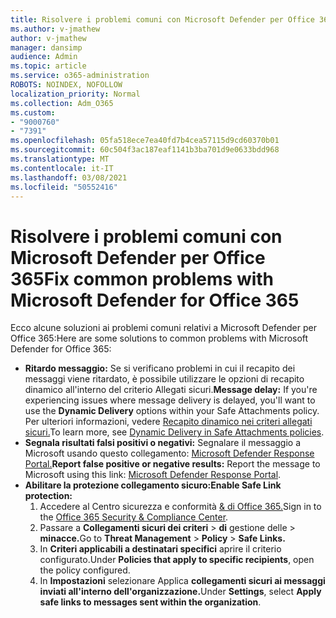 ```yaml
---
title: Risolvere i problemi comuni con Microsoft Defender per Office 365
ms.author: v-jmathew
author: v-jmathew
manager: dansimp
audience: Admin
ms.topic: article
ms.service: o365-administration
ROBOTS: NOINDEX, NOFOLLOW
localization_priority: Normal
ms.collection: Adm_O365
ms.custom:
- "9000760"
- "7391"
ms.openlocfilehash: 05fa518ece7ea40fd7b4cea57115d9cd60370b01
ms.sourcegitcommit: 60c504f3ac187eaf1141b3ba701d9e0633bdd968
ms.translationtype: MT
ms.contentlocale: it-IT
ms.lasthandoff: 03/08/2021
ms.locfileid: "50552416"
---
```

# <a name="fix-common-problems-with-microsoft-defender-for-office-365"></a><span data-ttu-id="e29cf-102">Risolvere i problemi comuni con Microsoft Defender per Office 365</span><span class="sxs-lookup"><span data-stu-id="e29cf-102">Fix common problems with Microsoft Defender for Office 365</span></span>

<span data-ttu-id="e29cf-103">Ecco alcune soluzioni ai problemi comuni relativi a Microsoft Defender per Office 365:</span><span class="sxs-lookup"><span data-stu-id="e29cf-103">Here are some solutions to common problems with Microsoft Defender for Office 365:</span></span>

- <span data-ttu-id="e29cf-104">**Ritardo messaggio:** Se si verificano problemi in cui il recapito dei messaggi  viene ritardato, è possibile utilizzare le opzioni di recapito dinamico all'interno del criterio Allegati sicuri.</span><span class="sxs-lookup"><span data-stu-id="e29cf-104">**Message delay:** If you're experiencing issues where message delivery is delayed, you'll want to use the **Dynamic Delivery** options within your Safe Attachments policy.</span></span> <span data-ttu-id="e29cf-105">Per ulteriori informazioni, vedere [Recapito dinamico nei criteri allegati sicuri.](https://go.microsoft.com/fwlink/?linkid=2094106)</span><span class="sxs-lookup"><span data-stu-id="e29cf-105">To learn more, see [Dynamic Delivery in Safe Attachments policies](https://go.microsoft.com/fwlink/?linkid=2094106).</span></span>
- <span data-ttu-id="e29cf-106">**Segnala risultati falsi positivi o negativi:** Segnalare il messaggio a Microsoft usando questo collegamento: [Microsoft Defender Response Portal.](https://go.microsoft.com/fwlink/?linkid=2092835)</span><span class="sxs-lookup"><span data-stu-id="e29cf-106">**Report false positive or negative results:** Report the message to Microsoft using this link: [Microsoft Defender Response Portal](https://go.microsoft.com/fwlink/?linkid=2092835).</span></span>
- <span data-ttu-id="e29cf-107">**Abilitare la protezione collegamento sicuro:**</span><span class="sxs-lookup"><span data-stu-id="e29cf-107">**Enable Safe Link protection:**</span></span>
    1. <span data-ttu-id="e29cf-108">Accedere al Centro sicurezza e conformità [& di Office 365.](https://go.microsoft.com/fwlink/p/?linkid=2077143)</span><span class="sxs-lookup"><span data-stu-id="e29cf-108">Sign in to the [Office 365 Security & Compliance Center](https://go.microsoft.com/fwlink/p/?linkid=2077143).</span></span>
    2. <span data-ttu-id="e29cf-109">Passare a **Collegamenti sicuri dei criteri**  >  **di** gestione delle  >  **minacce.**</span><span class="sxs-lookup"><span data-stu-id="e29cf-109">Go to **Threat Management** > **Policy** > **Safe Links.**</span></span>
    3. <span data-ttu-id="e29cf-110">In **Criteri applicabili a destinatari specifici** aprire il criterio configurato.</span><span class="sxs-lookup"><span data-stu-id="e29cf-110">Under **Policies that apply to specific recipients**, open the policy configured.</span></span>
    4. <span data-ttu-id="e29cf-111">In **Impostazioni** selezionare Applica **collegamenti sicuri ai messaggi inviati all'interno dell'organizzazione.**</span><span class="sxs-lookup"><span data-stu-id="e29cf-111">Under **Settings**, select **Apply safe links to messages sent within the organization**.</span></span>
